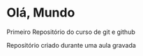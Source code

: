 # Olá, Mundo
 Primeiro Repositório do curso de git e github

 Repositório criado durante uma aula gravada
 

